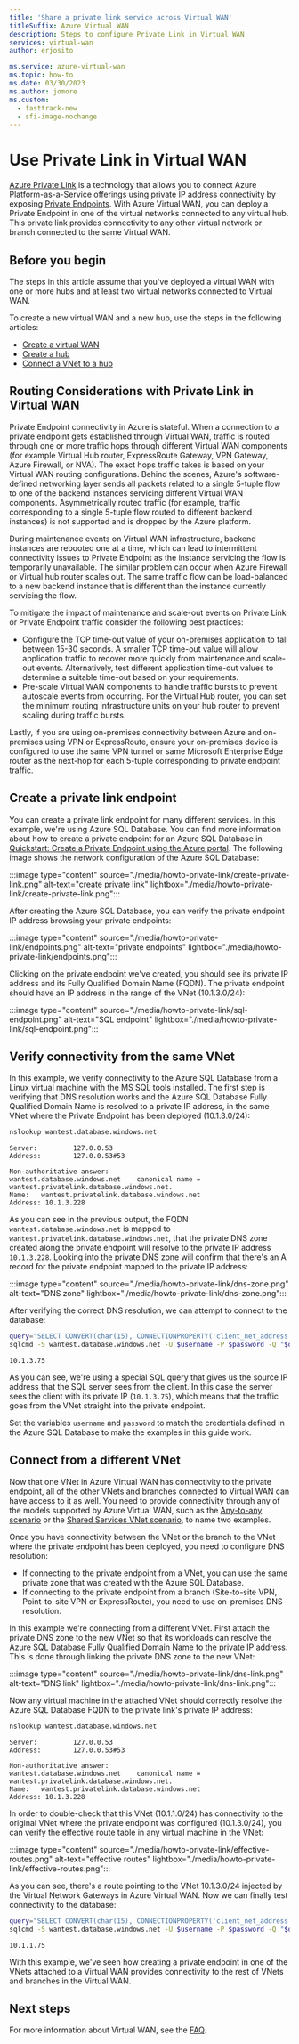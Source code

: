 ```yaml
---
title: 'Share a private link service across Virtual WAN'
titleSuffix: Azure Virtual WAN
description: Steps to configure Private Link in Virtual WAN
services: virtual-wan
author: erjosito

ms.service: azure-virtual-wan
ms.topic: how-to
ms.date: 03/30/2023
ms.author: jomore
ms.custom:
  - fasttrack-new
  - sfi-image-nochange
---
```

# Use Private Link in Virtual WAN

[Azure Private Link](../private-link/private-link-overview.md) is a technology that allows you to connect Azure Platform-as-a-Service offerings using private IP address connectivity by exposing [Private Endpoints](../private-link/private-endpoint-overview.md). With Azure Virtual WAN, you can deploy a Private Endpoint in one of the virtual networks connected to any virtual hub. This private link provides connectivity to any other virtual network or branch connected to the same Virtual WAN.

## Before you begin

The steps in this article assume that you've  deployed a virtual WAN with one or more hubs and at least two virtual networks connected to Virtual WAN.

To create a new virtual WAN and a new hub, use the steps in the following articles:

* [Create a virtual WAN](virtual-wan-site-to-site-portal.md#openvwan)
* [Create a hub](virtual-wan-site-to-site-portal.md#hub)
* [Connect a VNet to a hub](virtual-wan-site-to-site-portal.md#hub)

## Routing Considerations with Private Link in Virtual WAN

Private Endpoint connectivity in Azure is stateful. When a connection to a private endpoint gets established through Virtual WAN, traffic is routed through one or more traffic hops through different Virtual WAN components (for example Virtual Hub router, ExpressRoute Gateway, VPN Gateway, Azure Firewall, or NVA). The exact hops traffic takes is based on your Virtual WAN routing configurations. Behind the scenes, Azure's software-defined networking layer sends all packets related to a single 5-tuple flow to one of the backend instances servicing different Virtual WAN components. Asymmetrically routed traffic (for example, traffic corresponding to a single 5-tuple flow routed to different backend instances) is not supported and is dropped by the Azure platform.

During maintenance events on Virtual WAN infrastructure, backend instances are rebooted one at a time, which can lead to intermittent connectivity issues to Private Endpoint as the instance servicing the flow is temporarily unavailable. The similar problem can occur when Azure Firewall or Virtual hub router scales out. The same traffic flow can be load-balanced to a new backend instance that is different than the instance currently servicing the flow.

To mitigate the impact of maintenance and scale-out events on Private Link or Private Endpoint traffic consider the following best practices:

* Configure the TCP time-out value of your on-premises application to fall between 15-30 seconds. A smaller TCP time-out value will allow application traffic to recover more quickly from maintenance and scale-out events. Alternatively, test different application time-out values to determine a suitable time-out based on your requirements.
* Pre-scale Virtual WAN components to handle traffic bursts to prevent autoscale events from occurring. For the Virtual Hub router, you can set the minimum routing infrastructure units on your hub router to prevent scaling during traffic bursts.

Lastly, if you are using on-premises connectivity between Azure and on-premises using VPN or ExpressRoute, ensure your on-premises device is configured to use the same VPN tunnel or same Microsoft Enterprise Edge router as the next-hop for each 5-tuple corresponding to private endpoint traffic.
 
## <a name="endpoint"></a>Create a private link endpoint

You can create a private link endpoint for many different services. In this example, we're using Azure SQL Database. You can find more information about how to create a private endpoint for an Azure SQL Database in [Quickstart: Create a Private Endpoint using the Azure portal](../private-link/create-private-endpoint-portal.md). The following image shows the network configuration of the Azure SQL Database:

:::image type="content" source="./media/howto-private-link/create-private-link.png" alt-text="create private link" lightbox="./media/howto-private-link/create-private-link.png":::

After creating the Azure SQL Database, you can verify the private endpoint IP address browsing your private endpoints:

:::image type="content" source="./media/howto-private-link/endpoints.png" alt-text="private endpoints" lightbox="./media/howto-private-link/endpoints.png":::

Clicking on the private endpoint we've created, you should see its private IP address and its Fully Qualified Domain Name (FQDN). The private endpoint should have an IP address in the range of the VNet  (10.1.3.0/24):

:::image type="content" source="./media/howto-private-link/sql-endpoint.png" alt-text="SQL endpoint" lightbox="./media/howto-private-link/sql-endpoint.png":::

## <a name="connectivity"></a>Verify connectivity from the same VNet

In this example, we verify connectivity to the Azure SQL Database from a Linux virtual machine with the MS SQL tools installed. The first step is verifying that DNS resolution works and the Azure SQL Database Fully Qualified Domain Name is resolved to a private IP address, in the same VNet where the Private Endpoint has been deployed (10.1.3.0/24):

```bash
nslookup wantest.database.windows.net
```

```output
Server:         127.0.0.53
Address:        127.0.0.53#53

Non-authoritative answer:
wantest.database.windows.net    canonical name = wantest.privatelink.database.windows.net.
Name:   wantest.privatelink.database.windows.net
Address: 10.1.3.228
```

As you can see in the previous output, the FQDN `wantest.database.windows.net` is mapped to `wantest.privatelink.database.windows.net`, that the private DNS zone created along the private endpoint will resolve to the private IP address `10.1.3.228`. Looking into the private DNS zone will confirm that there's an A record for the private endpoint mapped to the private IP address:

:::image type="content" source="./media/howto-private-link/dns-zone.png" alt-text="DNS zone" lightbox="./media/howto-private-link/dns-zone.png":::

After verifying the correct DNS resolution, we can attempt to connect to the database:

```bash
query="SELECT CONVERT(char(15), CONNECTIONPROPERTY('client_net_address'));"
sqlcmd -S wantest.database.windows.net -U $username -P $password -Q "$query"
```

```output
10.1.3.75
```

As you can see, we're using a special SQL query that gives us the source IP address that the SQL server sees from the client. In this case the server sees the client with its private IP (`10.1.3.75`), which means that the traffic goes from the VNet straight into the private endpoint.

Set the variables `username` and `password` to match the credentials defined in the Azure SQL Database to make the examples in this guide work.

## <a name="vnet"></a>Connect from a different VNet

Now that one VNet in Azure Virtual WAN has connectivity to the private endpoint, all of the other VNets and branches connected to Virtual WAN can have access to it as well. You need to provide connectivity through any of the models supported by Azure Virtual WAN, such as the [Any-to-any scenario](scenario-any-to-any.md) or the [Shared Services VNet scenario](scenario-shared-services-vnet.md), to name two examples.

Once you have connectivity between the VNet or the branch to the VNet where the private endpoint has been deployed, you need to configure DNS resolution:

* If connecting to the private endpoint from a VNet, you can use the same private zone that was created with the Azure SQL Database.
* If connecting to the private endpoint from a branch (Site-to-site VPN, Point-to-site VPN or ExpressRoute), you need to use on-premises DNS resolution.

In this example we're connecting from a different VNet. First attach the private DNS zone to the new VNet so that its workloads can resolve the Azure SQL Database Fully Qualified Domain Name to the private IP address. This is done through linking the private DNS zone to the new VNet:

:::image type="content" source="./media/howto-private-link/dns-link.png" alt-text="DNS link" lightbox="./media/howto-private-link/dns-link.png":::

Now any virtual machine in the attached VNet should correctly resolve the Azure SQL Database FQDN to the private link's private IP address:

```bash
nslookup wantest.database.windows.net
```

```output
Server:         127.0.0.53
Address:        127.0.0.53#53

Non-authoritative answer:
wantest.database.windows.net    canonical name = wantest.privatelink.database.windows.net.
Name:   wantest.privatelink.database.windows.net
Address: 10.1.3.228
```

In order to double-check that this VNet (10.1.1.0/24) has connectivity to the original VNet where the private endpoint was configured (10.1.3.0/24), you can verify the effective route table in any virtual machine in the VNet:

:::image type="content" source="./media/howto-private-link/effective-routes.png" alt-text="effective routes" lightbox="./media/howto-private-link/effective-routes.png":::

As you can see, there's a route pointing to the VNet 10.1.3.0/24 injected by the Virtual Network Gateways in Azure Virtual WAN. Now we can finally test connectivity to the database:

```bash
query="SELECT CONVERT(char(15), CONNECTIONPROPERTY('client_net_address'));"
sqlcmd -S wantest.database.windows.net -U $username -P $password -Q "$query"
```

```output
10.1.1.75
```

With this example, we've seen how creating a private endpoint in one of the VNets attached to a Virtual WAN provides connectivity to the rest of VNets and branches in the Virtual WAN.


## Next steps

For more information about Virtual WAN, see the [FAQ](virtual-wan-faq.md).
